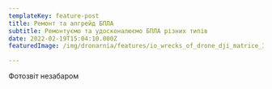 ```yaml
---
templateKey: feature-post
title: Ремонт та апгрейд БПЛА
subtitle: Ремонтуємо та удосконалюємо БПЛА різних типів
date: 2022-02-19T15:04:10.000Z
featuredImage: /img/dronarnia/features/io_wrecks_of_drone_dji_matrice_300_paper_draft_blueprint_9a7f3231-393e-4035-8cee-877e810e915c.jpg

---
```


Фотозвіт незабаром
